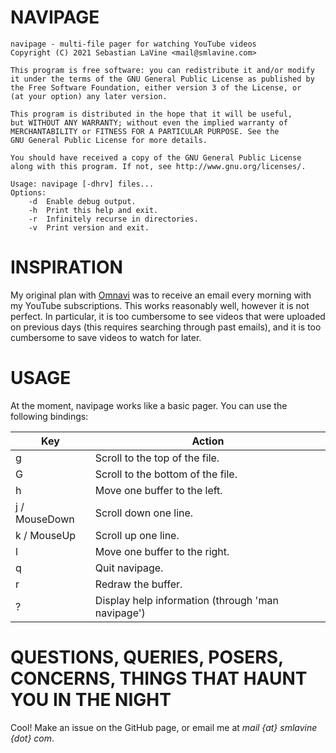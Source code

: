# NAVIPAGE

```
navipage - multi-file pager for watching YouTube videos
Copyright (C) 2021 Sebastian LaVine <mail@smlavine.com>

This program is free software: you can redistribute it and/or modify
it under the terms of the GNU General Public License as published by
the Free Software Foundation, either version 3 of the License, or
(at your option) any later version.

This program is distributed in the hope that it will be useful,
but WITHOUT ANY WARRANTY; without even the implied warranty of
MERCHANTABILITY or FITNESS FOR A PARTICULAR PURPOSE. See the
GNU General Public License for more details.

You should have received a copy of the GNU General Public License
along with this program. If not, see http://www.gnu.org/licenses/.

Usage: navipage [-dhrv] files...
Options:
    -d  Enable debug output.
    -h  Print this help and exit.
    -r  Infinitely recurse in directories.
    -v  Print version and exit.
```

# INSPIRATION

My original plan with [Omnavi](https://github.com/smlavine/omnavi) was to
receive an email every morning with my YouTube subscriptions. This works
reasonably well, however it is not perfect.  In particular, it is too
cumbersome to see videos that were uploaded on previous days (this requires
searching through past emails), and it is too cumbersome to save videos to
watch for later.

# USAGE

At the moment, navipage works like a basic pager. You can use the following
bindings:

Key           | Action
--------------|-------
g             | Scroll to the top of the file.
G             | Scroll to the bottom of the file.
h             | Move one buffer to the left.
j / MouseDown | Scroll down one line.
k / MouseUp   | Scroll up one line.
l             | Move one buffer to the right.
q             | Quit navipage.
r             | Redraw the buffer.
?             | Display help information (through 'man navipage')

# QUESTIONS, QUERIES, POSERS, CONCERNS, THINGS THAT HAUNT YOU IN THE NIGHT

Cool! Make an issue on the GitHub page, or email me at
*mail {at} smlavine {dot} com*.
